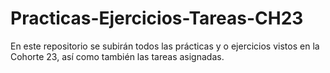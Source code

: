 # Practicas-Ejercicios-Tareas-CH23
En este repositorio se subirán todos las prácticas y o ejercicios vistos en la Cohorte 23, así como también las tareas asignadas.
